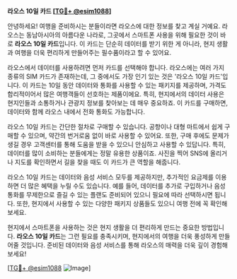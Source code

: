 **라오스 10일 카드 [[TG💪+ @esim1088](https://t.me/s/esim1088)]**

안녕하세요! 여행을 준비하시는 분들이라면 라오스에 대한 정보를 찾고 계실 거예요. 라오스는 동남아시아의 아름다운 나라로, 그곳에서 스마트폰 사용을 위해 필요한 것이 바로 **라오스 10일 카드**입니다. 이 카드는 단순히 데이터를 받기 위한 게 아니라, 현지 생활과 여행을 더욱 편리하게 만들어주는 필수품이라고 할 수 있어요.

라오스에서 데이터를 사용하려면 먼저 카드를 선택해야 합니다. 라오스에는 여러 가지 종류의 SIM 카드가 존재하는데, 그 중에서도 가장 인기 있는 것은 '라오스 10일 카드'입니다. 이 카드는 10일 동안 데이터와 통화를 사용할 수 있는 패키지를 제공하며, 가격도 합리적이어서 많은 여행객들이 선호하는 제품이에요. 특히, 현지에서의 데이터 사용은 현지인들과 소통하거나 관광지 정보를 찾아보는 데 매우 중요하죠. 이 카드를 구매하면, 데이터와 함께 라오스 내에서 전화 통화도 가능합니다.

라오스 10일 카드는 간단한 절차로 구매할 수 있습니다. 공항이나 대형 마트에서 쉽게 구매할 수 있으며, 약간의 번거로움 없이 바로 사용할 수 있어요. 또한, 구매 후에도 문제가 생길 경우 고객센터를 통해 도움을 받을 수 있으니 안심하고 사용할 수 있답니다. 특히, 데이터를 많이 소비하는 분들에게는 정말 유용한 상품이죠. 사진을 찍어 SNS에 올리거나 지도를 확인하면서 길을 찾을 때도 이 카드가 큰 역할을 해줍니다.

라오스 10일 카드는 데이터와 음성 서비스 모두를 제공하지만, 추가적인 요금제를 이용하면 더 많은 혜택을 누릴 수도 있습니다. 예를 들어, 데이터를 추가로 구입하거나 음성 통화를 무제한으로 즐길 수 있는 플랜도 준비되어 있으니 필요에 따라 선택하시면 됩니다. 또한, 현지에서 사용할 수 있는 다양한 패키지 상품들도 있으니 여행 전에 꼭 확인해 보세요.

현지에서 스마트폰을 사용하는 것은 현지 생활을 더 편리하게 만드는 중요한 방법입니다. **라오스 10일 카드**는 그런 필요를 충족시키며, 현지에서의 여행을 더욱 풍성하게 만들어줄 것입니다. 준비된 데이터와 음성 서비스를 통해 라오스의 매력을 더욱 깊이 경험해보세요!

[[TG💪+ @esim1088](https://t.me/s/esim1088) ![Image](https://i.postimg.cc/Y0z9fWf4/image.png)]